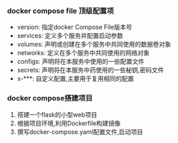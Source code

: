 ### docker compose file 顶级配置项
* version: 指定docker Compose File版本号
* services: 定义多个服务并配置启动参数
* volumes: 声明或创建在多个服务中共同使用的数据卷对象
* networks: 定义在多个服务中共同使用的网络对象
* configs: 声明将在本服务中使用的一些配置文件
* secrets: 声明将在本服务中药使用的一些秘钥,密码文件
* x-***: 自定义配置,主要用于复用相同的配置

### docker compose搭建项目
1. 搭建一个flask的小型web项目
2. 根据项目环境,利用Dockerfile构建镜像
3. 撰写docker-compose.yaml配置文件,启动项目
<!-- docker run -p 6379:6379 --name redis -v /Users/li/docker/redis/redis.conf:/etc/redis/redis.conf -v /Users/li/docker/redis/data:/data -d redis redis-server /etc/redis/redis.conf  -->

